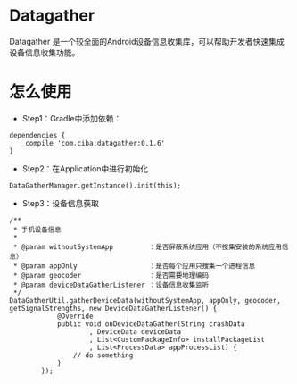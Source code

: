 # Datagather

Datagather 是一个较全面的Android设备信息收集库，可以帮助开发者快速集成设备信息收集功能。



# 怎么使用

* Step1：Gradle中添加依赖：

```
dependencies {
    compile 'com.ciba:datagather:0.1.6'
}
```

* Step2：在Application中进行初始化

```
DataGatherManager.getInstance().init(this);
```

* Step3：设备信息获取

```
/**
 * 手机设备信息
 *
 * @param withoutSystemApp         ：是否屏蔽系统应用（不搜集安装的系统应用信息）
 * @param appOnly                  ：是否每个应用只搜集一个进程信息
 * @param geocoder                 ：是否需要地理编码
 * @param deviceDataGatherListener ：设备信息收集监听
 */
DataGatherUtil.gatherDeviceData(withoutSystemApp, appOnly, geocoder, getSignalStrengths, new DeviceDataGatherListener() {
            @Override
            public void onDeviceDataGather(String crashData
                    , DeviceData deviceData
                    , List<CustomPackageInfo> installPackageList
                    , List<ProcessData> appProcessList) {
                // do something
            }
        });
```